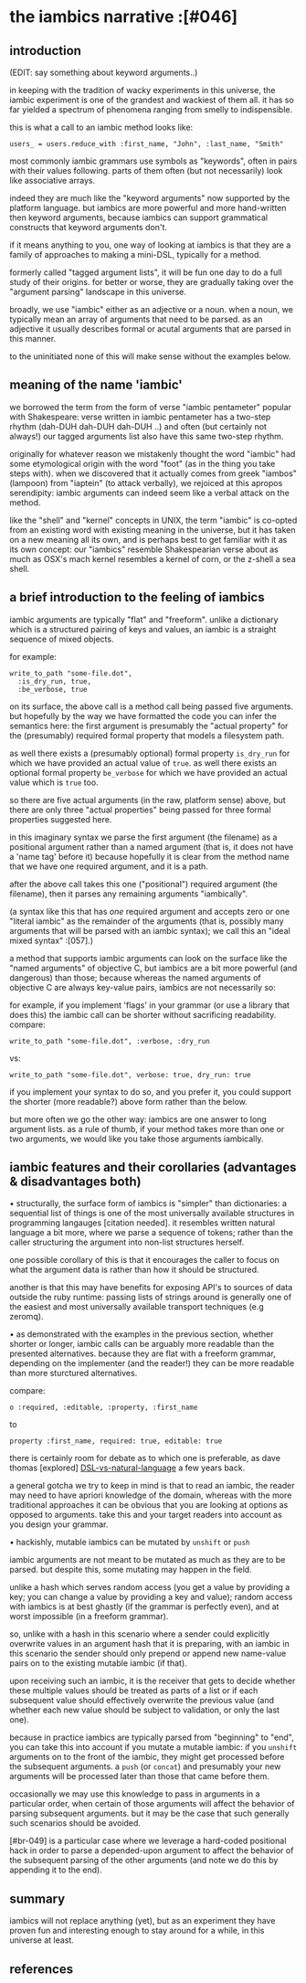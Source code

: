 # the iambics narrative :[#046]


## introduction

(EDIT: say something about keyword arguments..)

in keeping with the tradition of wacky experiments in this universe,
the iambic experiment is one of the grandest and wackiest of them all.
it has so far yielded a spectrum of phenomena ranging from smelly to
indispensible.

this is what a call to an iambic method looks like:

    users_ = users.reduce_with :first_name, "John", :last_name, "Smith"

most commonly iambic grammars use symbols as "keywords", often in pairs
with their values following. parts of them often (but not necessarily)
look like associative arrays.

indeed they are much like the "keyword arguments" now supported by the
platform language. but iambics are more powerful and more hand-written
then keyword arguments, because iambics can support grammatical constructs
that keyword arguments don't.

if it means anything to you, one way of looking at iambics is that they
are a family of approaches to making a mini-DSL, typically for a method.

formerly called "tagged argument lists", it will be fun one day to do a
full study of their origins. for better or worse, they are gradually
taking over the "argument parsing" landscape in this universe.

broadly, we use "iambic" either as an adjective or a noun. when a noun,
we typically mean an array of arguments that need to be parsed. as an
adjective it usually describes formal or acutal arguments that are
parsed in this manner.

to the uninitiated none of this will make sense without the examples
below.




## meaning of the name 'iambic'

we borrowed the term from the form of verse "iambic pentameter" popular
with Shakespeare: verse written in iambic pentameter has a two-step
rhythm (dah-DUH dah-DUH dah-DUH ..) and often (but certainly not
always!) our tagged arguments list also have this same two-step rhythm.

originally for whatever reason we mistakenly thought the word "iambic" had
some etymological origin with the word "foot" (as in the thing you take
steps with). when we discovered that it actually comes from greek "iambos"
(lampoon) from "iaptein" (to attack verbally), we rejoiced at this apropos
serendipity: iambic arguments can indeed seem like a verbal attack on the
method.

like the "shell" and "kernel" concepts in UNIX, the term "iambic" is
co-opted from an existing word with existing meaning in the universe,
but it has taken on a new meaning all its own, and is perhaps best to
get familiar with it as its own concept: our "iambics" resemble
Shakespearian verse about as much as OSX's mach kernel resembles a
kernel of corn, or the z-shell a sea shell.




## a brief introduction to the feeling of iambics

iambic arguments are typically "flat" and "freeform". unlike a
dictionary which is a structured pairing of keys and values, an iambic
is a straight sequence of mixed objects.

for example:

    write_to_path "some-file.dot",
      :is_dry_run, true,
      :be_verbose, true

on its surface, the above call is a method call being passed five
arguments. but hopefully by the way we have formatted the code you can
infer the semantics here: the first argument is presumably the "actual
property" for the (presumably) required formal property that models a
filesystem path.

as well there exists a (presumably optional) formal property `is_dry_run`
for which we have provided an actual value of `true`.  as well there
exists an optional formal property `be_verbose` for which we have
provided an actual value which is `true` too.

so there are five actual arguments (in the raw, platform sense) above,
but there are only three "actual properties" being passed for three
formal properties suggested here.

in this imaginary syntax we parse the first argument (the filename) as a
positional argument rather than a named argument (that is, it does not
have a 'name tag' before it) because hopefully it is clear from the
method name that we have one required argument, and it is a path.

after the above call takes this one ("positional") required argument
(the filename), then it parses any remaining arguments "iambically".

(a syntax like this that has *one* required argument and accepts zero or
one "literal iambic" as the remainder of the arguments (that is, possibly
many arguments that will be parsed with an iambic syntax); we call this
an "ideal mixed syntax" :[057].)



a method that supports iambic arguments can look on the surface like the
"named arguments" of objective C, but iambics are a bit more powerful
(and dangerous) than those; because whereas the named arguments of
objective C are always key-value pairs, iambics are not necessarily so:

for example, if you implement 'flags' in your grammar (or use a library
that does this) the iambic call can be shorter without sacrificing
readability. compare:

    write_to_path "some-file.dot", :verbose, :dry_run

vs:

    write_to_path "some-file.dot", verbose: true, dry_run: true


if you implement your syntax to do so, and you prefer it, you could
support the shorter (more readable?) above form rather than the below.

but more often we go the other way: iambics are one answer to long
argument lists. as a rule of thumb, if your method takes more than one
or two arguments, we would like you take those arguments iambically.



## iambic features and their corollaries (advantages & disadvantages both)

• structurally, the surface form of iambics is "simpler" than
  dictionaries: a sequential list of things is one of the most
  universally available structures in programming langauges [citation
  needed]. it resembles written natural language a bit more, where we
  parse a sequence of tokens; rather than the caller structuring the
  argument into non-list structures herself.

  one possible corollary of this is that it encourages the caller to
  focus on what the argument data is rather than how it should be
  structured.

  another is that this may have benefits for exposing API's to sources
  of data outside the ruby runtime: passing lists of strings around is
  generally one of the easiest and most universally available transport
  techniques (e.g zeromq).


• as demonstrated with the examples in the previous section, whether shorter
  or longer, iambic calls can be arguably more readable than the presented
  alternatives. because they are flat with a freeform grammar, depending on
  the implementer (and the reader!) they can be more readable than more
  sturctured alternatives.

  compare:

    o :required, :editable, :property, :first_name

  to

    property :first_name, required: true, editable: true

  there is certainly room for debate as to which one is preferable, as
  dave thomas [explored] [DSL-vs-natural-language] a few years back.

  a general gotcha we try to keep in mind is that to read an iambic, the
  reader may need to have apriori knowledge of the domain, whereas with
  the more traditional approaches it can be obvious that you are looking
  at options as opposed to arguments. take this and your target readers
  into account as you design your grammar.



• hackishly, mutable iambics can be mutated by `unshift` or `push`

  iambic arguments are not meant to be mutated as much as they are to be
  parsed. but despite this, some mutating may happen in the field.

  unlike a hash which serves random access (you get a value by providing
  a key; you can change a value by providing a key and value); random
  access with iambics is at best ghastly (if the grammar is perfectly
  even), and at worst impossible (in a freeform grammar).

  so, unlike with a hash in this scenario where a sender could explicitly
  overwrite values in an argument hash that it is preparing, with an
  iambic in this scenario the sender should only prepend or append new
  name-value pairs on to the existing mutable iambic (if that).

  upon receiving such an iambic, it is the receiver that gets to decide
  whether these multiple values should be treated as parts of a list or
  if each subsequent value should effectively overwrite the previous value
  (and whether each new value should be subject to validation, or only
  the last one).

  because in practice iambics are typically parsed from "beginning" to
  "end", you can take this into account if you mutate a mutable iambic:
  if you `unshift` arguments on to the front of the iambic, they might
  get processed before the subsequent arguments. a `push` (or `concat`)
  and presumably your new arguments will be processed later than those
  that came before them.

  occasionally we may use this knowledge to pass in arguments in a
  particular order, when certain of those arguments will affect the
  behavior of parsing subsequent arguments. but it may be the case that
  such generally such scenarios should be avoided.

  [#br-049] is a particular case where we leverage a hard-coded
  positional hack in order to parse a depended-upon argument to affect
  the behavior of the subsequent parsing of the other arguments (and
  note we do this by appending it to the end).



## summary

iambics will not replace anything (yet), but as an experiment they have
proven fun and interesting enough to stay around for a while, in this
universe at least.




## references

   [DSL-vs-natural-language]: http://pragdave.me/blog/2008/03/10/the-language-in-domainspecific-language-doesnt-mean-english-or-french-or-japanese-or-/
